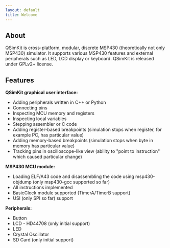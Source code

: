 ```yaml
---
layout: default
title: Welcome
---
```


## About

QSimKit is cross-platform, modular, discrete MSP430 (theoretically not only MSP430) simulator. It supports
various MSP430 features and external peripherals such as LED, LCD display or keyboard.
QSimKit is released under GPLv2+ license.

## Features

**QSimKit graphical user interface:**

* Adding peripherals written in C++ or Python
* Connecting pins
* Inspecting MCU memory and registers
* Inspecting local variables
* Stepping assembler or C code
* Adding register-based breakpoints (simulation stops when register, for example PC, has particular value)
* Adding memory-based breakpoints (simulation stops when byte in memory has particular value)
* Tracking pins in oscilloscope-like view (ability to "point to instruction" which caused particular change)

**MSP430 MCU module:**

* Loading ELF/A43 code and disassembling the code using msp430-objdump (only msp430-gcc supported so far)
* All instructions implemented
* BasicClock module supported (TimerA/TimerB support)
* USI (only SPI so far) support

**Peripherals:**
* Button
* LCD - HD44708 (only initial support)
* LED
* Crystal Oscillator
* SD Card (only initial support)


